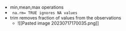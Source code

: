 - min,mean,max operations
- ``` na.rm= TRUE ignores NA values```
- trim removes fraction of values from the observations
	- ![[Pasted image 20230717170035.png]]
